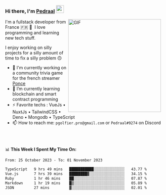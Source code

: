 ### Hi there, I'm <a href="https://pedraal.dev" target="_blank">Pedraal</a> <img src="https://media.giphy.com/media/hvRJCLFzcasrR4ia7z/giphy.gif" width="25px">
<img align="right" alt="GIF" src="https://pedraal.dev/avatar.png" width="300" height="300" />

I'm a fullstack developer from France 🇫🇷 🥖 &nbsp;I love programming and learning new
tech stuff.

I enjoy working on silly projects for a silly amount of time to fix a silly problem 🙃

- 🔭  I'm currently working on a community trivia game for the french streamer <a href="https://twitch.tv/ponce" target="_blank">Ponce</a>
- 🌱 I’m currently learning blockchain and smart contract programming
- ⚡ Favorite techs : VueJs &bull; NuxtJs &bull; TailwindCSS &bull; Deno &bull; Mongodb &bull; TypeScript
- 📫 How to reach me: `pgolfier.pro@gmail.com` or `Pedraal#9274` on Discord

<br>
<br>

📊 **This Week I Spent My Time On:**
<!--START_SECTION:waka-->

```txt
From: 25 October 2023 - To: 01 November 2023

TypeScript   9 hrs 49 mins   ███████████░░░░░░░░░░░░░░   43.77 %
Vue.js       7 hrs 39 mins   ████████▓░░░░░░░░░░░░░░░░   34.15 %
Ruby         1 hr 46 mins    ██░░░░░░░░░░░░░░░░░░░░░░░   07.87 %
Markdown     1 hr 19 mins    █▒░░░░░░░░░░░░░░░░░░░░░░░   05.89 %
JSON         27 mins         ▓░░░░░░░░░░░░░░░░░░░░░░░░   02.01 %
```

<!--END_SECTION:waka-->
